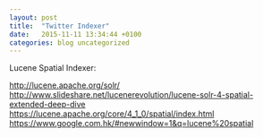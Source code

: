 ```yaml
---
layout: post
title:  "Twitter Indexer"
date:   2015-11-11 13:34:44 +0100
categories: blog uncategorized
---
```


Lucene Spatial Indexer:

http://lucene.apache.org/solr/
http://www.slideshare.net/lucenerevolution/lucene-solr-4-spatial-extended-deep-dive
https://lucene.apache.org/core/4_1_0/spatial/index.html
https://www.google.com.hk/#newwindow=1&q=lucene%20spatial

